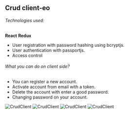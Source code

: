 ## Crud client-eo

###### Technologies used:
**React**
**Redux**

- User registration with password hashing using bcryptjs.
- User authentication with passportjs.
- Access control

###### What you can do on client side?
- You can register a new account.
- Activate account from email with a token.
- Delete the account with enter a good password.
- Changing password on your account.

![CrudClient](https://imgur.com/KvwICIM.png)
![CrudClient](https://imgur.com/ze03iqM.png)
![CrudClient](https://imgur.com/V5QozKy.png)
![CrudClient](https://imgur.com/tIJnOj1.png)